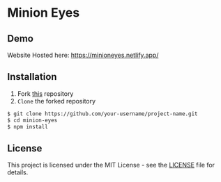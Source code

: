 # Minion Eyes

## Demo 
 
Website Hosted here: https://minioneyes.netlify.app/ 

## Installation

1. Fork [this](https://github.com/developerroshank/minion-eyes/tree/main/minioneyes) repository 
2. `Clone` the forked repository

```bash
$ git clone https://github.com/your-username/project-name.git
$ cd minion-eyes 
$ npm install 
```

## License 

This project is licensed under the MIT License - see the [LICENSE](https://github.com/developerroshank/minion-eyes?tab=MIT-1-ov-file) file for details.
